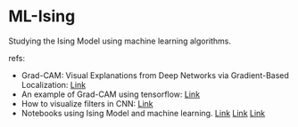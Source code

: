 # ML-Ising
Studying the Ising Model using machine learning algorithms.


refs:

- Grad-CAM: Visual Explanations from Deep Networks via Gradient-Based Localization: [Link][gcam]
- An example of Grad-CAM using tensorflow: [Link][tfgcam]
- How to visualize filters in CNN: [Link][mch]
- Notebooks using Ising Model and machine learning. [Link][1] [Link][2] [Link][3]

[gcam]:https://doi.org/10.1109/ICCV.2017.74
[tfgcam]:https://www.hackevolve.com/where-cnn-is-looking-grad-cam/
[mch]:https://machinelearningmastery.com/how-to-visualize-filters-and-feature-maps-in-convolutional-neural-networks/
[1]:https://github.com/DanielJCase/Ising-Deep-Learning/blob/master/Ising_NN.ipynb
[2]:https://github.com/Emergent-Behaviors-in-Biology/mlreview_notebooks/blob/master/NB12_CIX-DNN_ising_TFlow.ipynb
[3]:https://github.com/francescobodria/Machine-Learning-for-Phase-Recognition/blob/master/Phase_learning_network.ipynb